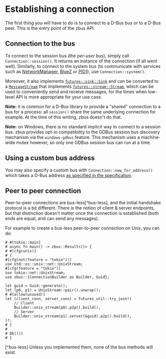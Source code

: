 # Establishing a connection

The first thing you will have to do is to connect to a D-Bus bus or to a D-Bus peer. This is the
entry point of the zbus API.

## Connection to the bus

To connect to the session bus (the *per-user* bus), simply call `Connection::session()`. It
returns an instance of the connection (if all went well). Similarly, to connect to the system bus
(to communicate with services such as [NetworkManager], [BlueZ] or [PID1]), use
`Connection::system()`.

Moreover, it also implements [`futures::sink::Sink`] and can be converted to a [`MessageStream`]
that implements [`futures::stream::Stream`], which can be used to conveniently send and receive
messages, for the times when low-level API is more appropriate for your use case.

**Note:** it is common for a D-Bus library to provide a "shared" connection to a bus for a process:
all `session()` share the same underlying connection for example. At the time of this writing,
zbus doesn't do that.

**Note:** on Windows, there is no standard implicit way to connect to a session bus. zbus provides
opt-in compatibility to the GDBus session bus discovery mechanism via the `windows-gdbus` feature.
This mechanism uses a machine-wide mutex however, so only one GDBus session bus can run at a time.

## Using a custom bus address

You may also specify a custom bus with `Connection::new_for_address()` which takes a D-Bus address
[as specified in the
specification](https://dbus.freedesktop.org/doc/dbus-specification.html#addresses).

## Peer to peer connection

Peer-to-peer connections are bus-less[^bus-less], and the initial handshake protocol is a bit
different. There is the notion of client & server endpoints, but that distinction doesn't matter
once the connection is established (both ends are equal, and can send any messages).

For example to create a bus-less peer-to-peer connection on Unix, you can do:

```rust,noplayground
# #[tokio::main]
# async fn main() -> zbus::Result<()> {
# #[cfg(unix)]
# {
#[cfg(not(feature = "tokio"))]
use std::os::unix::net::UnixStream;
#[cfg(feature = "tokio")]
use tokio::net::UnixStream;
use zbus::{ConnectionBuilder as Builder, Guid};

let guid = Guid::generate();
let (p0, p1) = UnixStream::pair().unwrap();
# #[allow(unused)]
let (client_conn, server_conn) = futures_util::try_join!(
    // Client
    Builder::unix_stream(p0).p2p().build(),
    // Server
    Builder::unix_stream(p1).server(&guid).p2p().build(),
)?;
# }
#
# Ok(())
# }
```

[NetworkManager]: https://developer.gnome.org/NetworkManager/stable/spec.html
[BlueZ]: https://git.kernel.org/pub/scm/bluetooth/bluez.git/tree/doc
[PID1]: https://www.freedesktop.org/wiki/Software/systemd/dbus/
[`futures::stream::Stream`]: https://docs.rs/futures/latest/futures/stream/trait.Stream.html
[`futures::sink::Sink`]: https://docs.rs/futures/latest/futures/sink/trait.Sink.html
[`MessageStream`]: https://docs.rs/zbus/2.0.0/zbus/struct.MessageStream.html

[^bus-less] Unless you implemented them, none of the bus methods will exist.
